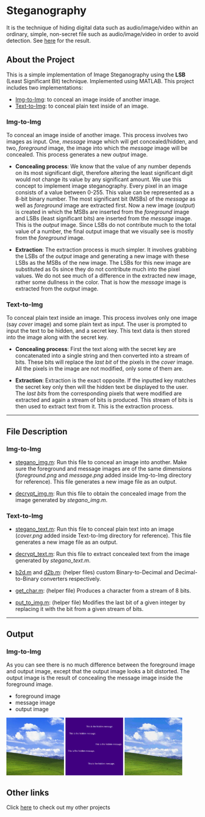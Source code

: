 # Steganography

It is the technique of hiding digital data such as audio/image/video within an ordinary, simple, non-secret file such as audio/image/video in order to avoid detection. See [here](#output) for the result.

## About the Project

This is a simple implementation of Image Steganography using the **LSB** (Least Significant Bit) technique. Implemented using MATLAB. This project includes two implementations:

- [Img-to-Img](Img-to-Img): to conceal an image inside of another image.
- [Text-to-Img](Text-to-Img): to conceal plain text inside of an image.

### Img-to-Img

To conceal an image inside of another image. This process involves two images as input. One, _message_ image which will get concealed/hidden, and two, _foreground_ image, the image into which the _message_ image will be concealed. This process generates a new _output_ image.

- **Concealing process**: We know that the value of any number depends on its most significant digit, therefore altering the least significant digit would not change its value by any significant amount. We use this concept to implement image steganography. Every pixel in an image consists of a value between 0-255. This value can be represented as a 8-bit binary number. The most significant bit (MSBs) of the _message_ as well as _foreground_ image are extracted first. Now a new image (_output_) is created in which the MSBs are inserted from the _foreground_ image and LSBs (least significant bits) are inserted from the _message_ image. This is the _output_ image. Since LSBs do not contribute much to the total value of a number, the final output image that we visually see is mostly from the _foreground_ image.

- **Extraction**: The extraction process is much simpler. It involves grabbing the LSBs of the _output_ image and generating a new image with these LSBs as the MSBs of the new image. The LSBs for this new image are substituted as 0s since they do not contribute much into the pixel values. We do not see much of a difference in the extracted new image, rather some dullness in the color. That is how the _message_ image is extracted from the _output_ image.

### Text-to-Img

To conceal plain text inside an image. This process involves only one image (say _cover_ image) and some plain text as input. The user is prompted to input the text to be hidden, and a secret key. This text data is then stored into the image along with the secret key.

- **Concealing process**: First the text along with the secret key are concatenated into a single string and then converted into a stream of bits. These bits will replace the _last bit_ of the pixels in the _cover_ image. All the pixels in the image are not modified, only some of them are.

- **Extraction**: Extraction is the exact opposite. If the inputted key matches the secret key only then will the hidden text be displayed to the user.
  The _last bits_ from the corresponding pixels that were modified are extracted and again a stream of bits is produced. This stream of bits is then used to extract text from it. This is the extraction process.

---

## File Description

### Img-to-Img

- [stegano_img.m](Img-to-Img/stegano_img.m): Run this file to conceal an image into another. Make sure the foreground and message images are of the same dimensions (_foreground.png_ and _message.png_ added inside Img-to-Img directory for reference). This file generates a new image file as an output.

- [decrypt_img.m](Img-to-Img/decrypt_img.m): Run this file to obtain the concealed image from the image generated by _stegano_img.m_.

### Text-to-Img

- [stegano_text.m](Text-to-Img/stegano_text.m): Run this file to conceal plain text into an image (_cover.png_ added inside Text-to-Img directory for reference). This file generates a new image file as an output.

- [decrypt_text.m](Text-to-Img/decrypt_text.m): Run this file to extract concealed text from the image generated by _stegano_text.m_.

- [b2d.m](Text-to-Img/b2d.m) and [d2b.m](Text-to-Img/d2b.m): (helper files) custom Binary-to-Decimal and Decimal-to-Binary converters respectively.

- [get_char.m](Text-to-Img/get_char.m): (helper file) Produces a character from a stream of 8 bits.

- [put_to_img.m](Text-to-Img/put_to_img.m): (helper file) Modifies the last bit of a given integer by replacing it with the bit from a given stream of bits.

---

## Output

### Img-to-Img

As you can see there is no much difference between the foreground image and output image, except that the output image looks a bit distorted. The output image is the result of concealing the message image inside the foreground image.

- foreground image
- message image
- output image

<img src="Img-to-Img/images/foreground.png" width="30%" style="display: inline;"/>
<img src="Img-to-Img/images/message.png" width="30%" style="display: inline;"/>
<img src="Img-to-Img/images/output.png" width="30%" style="display: inline;"/>

## Other links

Click [here](https://prtvi.github.io/allprojects.html) to check out my other projects


